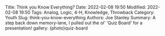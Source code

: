 Title: Think you Know Everything?
Date: 2022-02-08 19:50
Modified: 2022-02-08 19:50
Tags: Analog, Logic, 4-H, Knowledge, Throwback
Category: Youth
Slug: think-you-know-everything
Authors: Joe Stanley
Summary: A step back down memory-lane, I pulled out the ol' 'Quiz Board' for a presentation!
gallery: {photo}quiz-board


